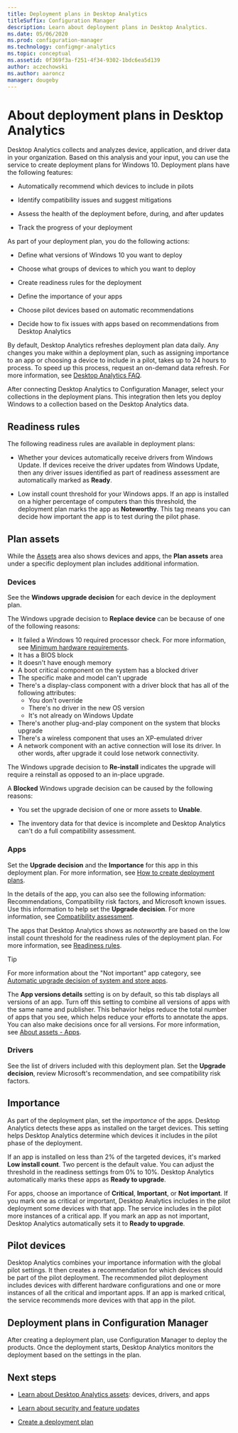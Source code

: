 ```yaml
---
title: Deployment plans in Desktop Analytics
titleSuffix: Configuration Manager
description: Learn about deployment plans in Desktop Analytics.
ms.date: 05/06/2020
ms.prod: configuration-manager
ms.technology: configmgr-analytics
ms.topic: conceptual
ms.assetid: 0f369f3a-f251-4f34-9302-1bdc6ea5d139
author: aczechowski
ms.author: aaroncz
manager: dougeby
---
```


# About deployment plans in Desktop Analytics

Desktop Analytics collects and analyzes device, application, and driver data in your organization. Based on this analysis and your input, you can use the service to create deployment plans for Windows 10. Deployment plans have the following features:  

- Automatically recommend which devices to include in pilots  

- Identify compatibility issues and suggest mitigations  

- Assess the health of the deployment before, during, and after updates  

- Track the progress of your deployment  

As part of your deployment plan, you do the following actions:  

- Define what versions of Windows 10 you want to deploy  

- Choose what groups of devices to which you want to deploy  

- Create readiness rules for the deployment  

- Define the importance of your apps  

- Choose pilot devices based on automatic recommendations  

- Decide how to fix issues with apps based on recommendations from Desktop Analytics  

By default, Desktop Analytics refreshes deployment plan data daily. Any changes you make within a deployment plan, such as assigning importance to an app or choosing a device to include in a pilot, takes up to 24 hours to process. To speed up this process, request an on-demand data refresh. For more information, see [Desktop Analytics FAQ](faq.md#can-i-reduce-the-amount-of-time-it-takes-for-data-to-refresh-in-my-desktop-analytics-portal).  

After connecting Desktop Analytics to Configuration Manager, select your collections in the deployment plans. This integration then lets you deploy Windows to a collection based on the Desktop Analytics data.

## Readiness rules

The following readiness rules are available in deployment plans:

- Whether your devices automatically receive drivers from Windows Update. If devices receive the driver updates from Windows Update, then any driver issues identified as part of readiness assessment are automatically marked as **Ready**.  

- Low install count threshold for your Windows apps. If an app is installed on a higher percentage of computers than this threshold, the deployment plan marks the app as **Noteworthy**. This tag means you can decide how important the app is to test during the pilot phase.  

## Plan assets

<!-- 4670224 -->

While the [Assets](about-assets.md) area also shows devices and apps, the **Plan assets** area under a specific deployment plan includes additional information.

### Devices

See the **Windows upgrade decision** for each device in the deployment plan.

The Windows upgrade decision to **Replace device** can be because of one of the following reasons:

- It failed a Windows 10 required processor check. For more information, see [Minimum hardware requirements](https://docs.microsoft.com/windows-hardware/design/minimum/minimum-hardware-requirements-overview#31-processor).
- It has a BIOS block
- It doesn't have enough memory
- A boot critical component on the system has a blocked driver
- The specific make and model can't upgrade
- There's a display-class component with a driver block that has all of the following attributes:
  - You don't override
  - There's no driver in the new OS version
  - It's not already on Windows Update
- There's another plug-and-play component on the system that blocks upgrade
- There's a wireless component that uses an XP-emulated driver
- A network component with an active connection will lose its driver. In other words, after upgrade it could lose network connectivity.

The Windows upgrade decision to **Re-install** indicates the upgrade will require a reinstall as opposed to an in-place upgrade.

A **Blocked** Windows upgrade decision can be caused by the following reasons:

- You set the upgrade decision of one or more assets to **Unable**.

- The inventory data for that device is incomplete and Desktop Analytics can't do a full compatibility assessment.

### Apps

Set the **Upgrade decision** and the **Importance** for this app in this deployment plan. For more information, see [How to create deployment plans](create-deployment-plans.md).

In the details of the app, you can also see the following information: Recommendations, Compatibility risk factors, and Microsoft known issues. Use this information to help set the **Upgrade decision**. For more information, see [Compatibility assessment](compat-assessment.md).

The apps that Desktop Analytics shows as *noteworthy* are based on the low install count threshold for the readiness rules of the deployment plan. For more information, see [Readiness rules](create-deployment-plans.md#readiness-rules).

   > [!Tip]
   > For more information about the "Not important" app category, see [Automatic upgrade decision of system and store apps](about-assets.md#bkmk_plan-autoapp). <!-- 3587232 -->

The **App versions details** setting is on by default, so this tab displays all versions of an app.<!-- 5542186 --> Turn off this setting to combine all versions of apps with the same name and publisher. This behavior helps reduce the total number of apps that you see, which helps reduce your efforts to annotate the apps. You can also make decisions once for all versions. For more information, see [About assets - Apps](about-assets.md#apps).

### Drivers

See the list of drivers included with this deployment plan. Set the **Upgrade decision**, review Microsoft's recommendation, and see compatibility risk factors.

## Importance

As part of the deployment plan, set the *importance* of the apps. Desktop Analytics detects these apps as installed on the target devices. This setting helps Desktop Analytics determine which devices it includes in the pilot phase of the deployment.

If an app is installed on less than 2% of the targeted devices, it's marked **Low install count**. Two percent is the default value. You can adjust the threshold in the readiness settings from 0% to 10%. Desktop Analytics automatically marks these apps as **Ready to upgrade**.  

For apps, choose an importance of **Critical**, **Important**, or **Not important**. If you mark one as critical or important, Desktop Analytics includes in the pilot deployment some devices with that app. The service includes in the pilot more instances of a critical app. If you mark an app as not important, Desktop Analytics automatically sets it to **Ready to upgrade**.

## Pilot devices

Desktop Analytics combines your importance information with the global pilot settings. It then creates a recommendation for which devices should be part of the pilot deployment. The recommended pilot deployment includes devices with different hardware configurations and one or more instances of all the critical and important apps. If an app is marked critical, the service recommends more devices with that app in the pilot.

## Deployment plans in Configuration Manager

After creating a deployment plan, use Configuration Manager to deploy the products. Once the deployment starts, Desktop Analytics monitors the deployment based on the settings in the plan.

## Next steps

- [Learn about Desktop Analytics assets](about-assets.md): devices, drivers, and apps  

- [Learn about security and feature updates](about-updates.md)  

- [Create a deployment plan](create-deployment-plans.md)  
